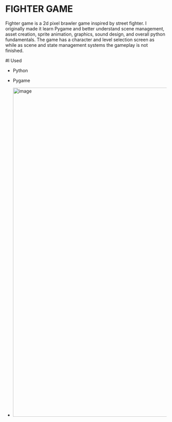 # FIGHTER GAME

Fighter game is a 2d pixel brawler game inspired by street fighter. I originally made it
learn Pygame and better understand scene management, asset creation, sprite animation, graphics,
sound design, and overall python fundamentals. The game has a character and level selection screen as while as scene and state management systems
the gameplay is not finished.

#I Used
- Python
- Pygame

- <img width="1023" alt="image" src="https://github.com/user-attachments/assets/ca3df290-a4e3-4e75-ba29-73f92b0ae250" />
